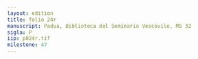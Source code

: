 ```yaml
---
layout: edition
title: folio 24r
manuscript: Padua, Biblioteca del Seminario Vescovile, MS 32
sigla: P
iip: p024r.tif
milestone: 47
---
```

